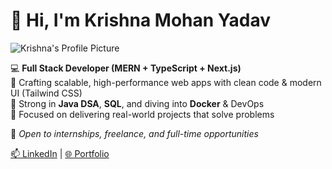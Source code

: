 # 👋 Hi, I'm Krishna Mohan Yadav

![Krishna's Profile Picture](https://raw.githubusercontent.com/krishna1505/krishna1505/main/images/profile.jpg)

💻 **Full Stack Developer (MERN + TypeScript + Next.js)**  
🎯 Crafting scalable, high-performance web apps with clean code & modern UI (Tailwind CSS)  
🧠 Strong in **Java DSA**, **SQL**, and diving into **Docker** & DevOps  
🚀 Focused on delivering real-world projects that solve problems  

📌 *Open to internships, freelance, and full-time opportunities*

[📫 LinkedIn](https://www.linkedin.com/in/krishna-mohan-yadav-52349b27b/) | [🌐 Portfolio](https://krishna1505.github.io/My-Portfolio/)

